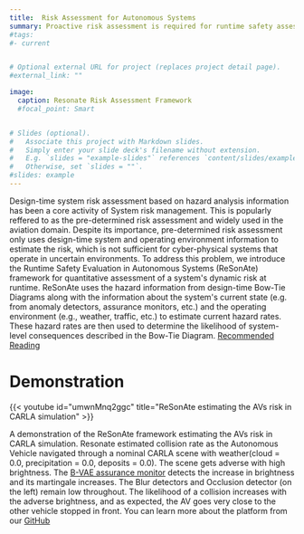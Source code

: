 ```yaml
---
title:  Risk Assessment for Autonomous Systems
summary: Proactive risk assessment is required for runtime safety assessment of autonomous systems. It needs to utilize the detection results from the anomaly detectors to estimate the risk of the system
#tags:
#- current


# Optional external URL for project (replaces project detail page).
#external_link: ""

image:
  caption: Resonate Risk Assessment Framework
  #focal_point: Smart


# Slides (optional).
#   Associate this project with Markdown slides.
#   Simply enter your slide deck's filename without extension.
#   E.g. `slides = "example-slides"` references `content/slides/example-slides.md`.
#   Otherwise, set `slides = ""`.
#slides: example
---
```


Design-time system risk assessment based on hazard analysis information has been a core activity of System risk management. This is popularly reffered to as the pre-determined risk assessment and widely used in the aviation domain. Despite its importance, pre-determined risk assessment only uses design-time system and operating environment information to estimate the risk, which is not sufficient for cyber-physical systems that operate in uncertain environments. To address this problem, we introduce the Runtime Safety Evaluation in Autonomous Systems (ReSonAte) framework for quantitative assessment of a system's dynamic risk at runtime. ReSonAte uses the hazard information from design-time Bow-Tie Diagrams along with the information about the system's current state (e.g. from anomaly detectors, assurance monitors, etc.) and the operating environment (e.g., weather, traffic, etc.) to estimate current hazard rates. These hazard rates are then used to determine the likelihood of system-level consequences described in the Bow-Tie Diagram. [Recommended Reading](https://arxiv.org/abs/2102.09419)


# Demonstration

{{< youtube id="umwnMnq2ggc" title="ReSonAte estimating the AVs risk in CARLA simulation" >}}


A demonstration of the ReSonAte framework estimating the AVs risk in CARLA simulation. Resonate estimated collision rate as the Autonomous Vehicle navigated through a nominal CARLA scene with weather(cloud = 0.0, precipitation = 0.0, deposits = 0.0). The scene gets adverse with high brightness. The [B-VAE assurance monitor](https://arxiv.org/abs/2108.11800) detects the increase in brightness and its martingale increases. The Blur detectors and Occlusion detector (on the left) remain low throughout. The likelihood of a collision increases with the adverse brightness, and as expected, the AV goes very close to the other vehicle stopped in front. You can learn more about the platform from our [GitHub](https://github.com/scope-lab-vu/Resonate)  
